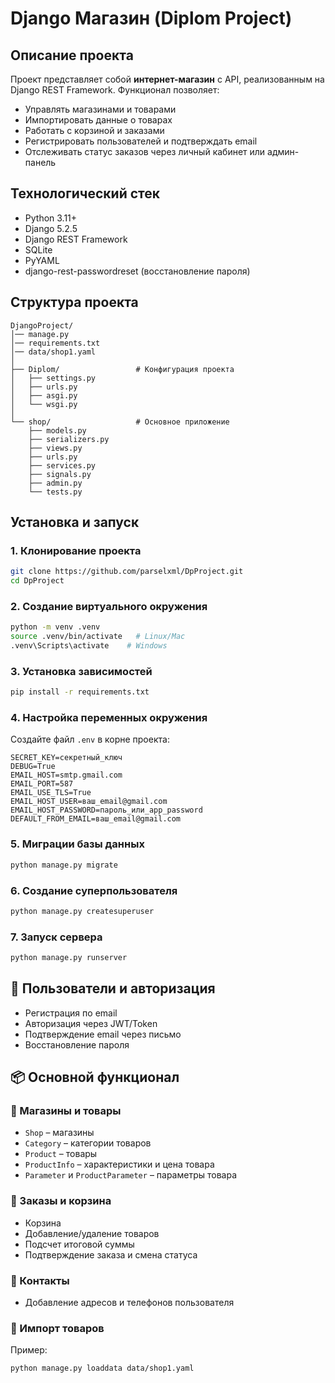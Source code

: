 # Django Магазин (Diplom Project)

##  Описание проекта
Проект представляет собой **интернет-магазин** с API, реализованным на Django REST Framework.
Функционал позволяет:
- Управлять магазинами и товарами
- Импортировать данные о товарах
- Работать с корзиной и заказами
- Регистрировать пользователей и подтверждать email
- Отслеживать статус заказов через личный кабинет или админ-панель

## Технологический стек
- Python 3.11+
- Django 5.2.5
- Django REST Framework
- SQLite 
- PyYAML
- django-rest-passwordreset (восстановление пароля)

## Структура проекта
```
DjangoProject/
│── manage.py
│── requirements.txt
│── data/shop1.yaml
│
├── Diplom/                 # Конфигурация проекта
│   ├── settings.py
│   ├── urls.py
│   ├── asgi.py
│   └── wsgi.py
│
└── shop/                   # Основное приложение
    ├── models.py
    ├── serializers.py
    ├── views.py
    ├── urls.py
    ├── services.py
    ├── signals.py
    ├── admin.py
    └── tests.py
```

##  Установка и запуск

### 1. Клонирование проекта
```bash
git clone https://github.com/parselxml/DpProject.git
cd DpProject
```

### 2. Создание виртуального окружения
```bash
python -m venv .venv
source .venv/bin/activate   # Linux/Mac
.venv\Scripts\activate    # Windows
```

### 3. Установка зависимостей
```bash
pip install -r requirements.txt
```

### 4. Настройка переменных окружения
Создайте файл `.env` в корне проекта:
```
SECRET_KEY=секретный_ключ
DEBUG=True
EMAIL_HOST=smtp.gmail.com
EMAIL_PORT=587
EMAIL_USE_TLS=True
EMAIL_HOST_USER=ваш_email@gmail.com
EMAIL_HOST_PASSWORD=пароль_или_app_password
DEFAULT_FROM_EMAIL=ваш_email@gmail.com
```

### 5. Миграции базы данных
```bash
python manage.py migrate
```

### 6. Создание суперпользователя
```bash
python manage.py createsuperuser
```

### 7. Запуск сервера
```bash
python manage.py runserver
```

## 👤 Пользователи и авторизация
- Регистрация по email
- Авторизация через JWT/Token
- Подтверждение email через письмо
- Восстановление пароля

## 📦 Основной функционал

### 🔹 Магазины и товары
- `Shop` – магазины
- `Category` – категории товаров
- `Product` – товары
- `ProductInfo` – характеристики и цена товара
- `Parameter` и `ProductParameter` – параметры товара

### 🔹 Заказы и корзина
- Корзина
- Добавление/удаление товаров
- Подсчет итоговой суммы
- Подтверждение заказа и смена статуса

### 🔹 Контакты
- Добавление адресов и телефонов пользователя

### 🔹 Импорт товаров
Пример:
```bash
python manage.py loaddata data/shop1.yaml
```
